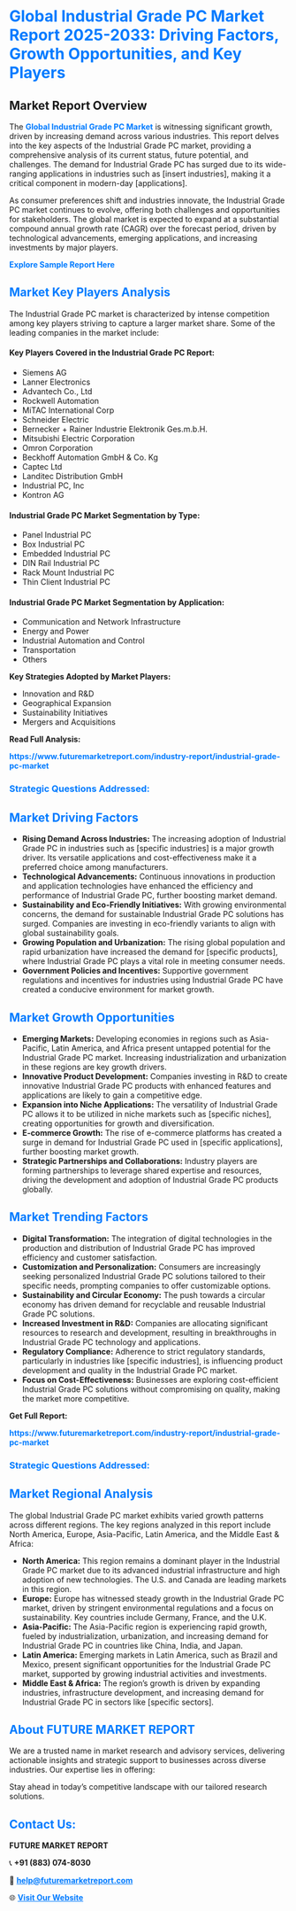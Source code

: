 <h1 style="color: #007BFF;">Global Industrial Grade PC Market Report 2025-2033: Driving Factors, Growth Opportunities, and Key Players</h1>

<section id="overview">
<h2>Market Report Overview</h2>
<p>The <a href="https://www.futuremarketreport.com/industry-report/industrial-grade-pc-market" style="color: #007BFF; text-decoration: none;"><strong>Global Industrial Grade PC Market</strong></a> is witnessing significant growth, driven by increasing demand across various industries. This report delves into the key aspects of the Industrial Grade PC market, providing a comprehensive analysis of its current status, future potential, and challenges. The demand for Industrial Grade PC has surged due to its wide-ranging applications in industries such as [insert industries], making it a critical component in modern-day [applications].</p>
<p>As consumer preferences shift and industries innovate, the Industrial Grade PC market continues to evolve, offering both challenges and opportunities for stakeholders. The global market is expected to expand at a substantial compound annual growth rate (CAGR) over the forecast period, driven by technological advancements, emerging applications, and increasing investments by major players.</p>
</section>

<section id="overview">
<p><a href="https://www.futuremarketreport.com/request-sample/reportId=75659" style="color: #007BFF; text-decoration: none;"><strong>Explore Sample Report Here</strong></a></p>
</section>

<section id="key-players">
<h2 style="color: #007BFF;">Market Key Players Analysis</h2>
<p>The Industrial Grade PC market is characterized by intense competition among key players striving to capture a larger market share. Some of the leading companies in the market include:</p>
<h4>Key Players Covered in the Industrial Grade PC Report:</h4>
<ul><li>Siemens AG</li><li>Lanner Electronics</li><li>Advantech Co., Ltd</li><li>Rockwell Automation</li><li>MiTAC International Corp</li><li>Schneider Electric</li><li>Bernecker + Rainer Industrie Elektronik Ges.m.b.H.</li><li>Mitsubishi Electric Corporation</li><li>Omron Corporation</li><li>Beckhoff Automation GmbH &amp; Co. Kg</li><li>Captec Ltd</li><li>Landitec Distribution GmbH</li><li>Industrial PC, Inc</li><li>Kontron AG</li></ul>
<h4>Industrial Grade PC Market Segmentation by Type:</h4>
<ul><li>Panel Industrial PC</li><li>Box Industrial PC</li><li>Embedded Industrial PC</li><li>DIN Rail Industrial PC</li><li>Rack Mount Industrial PC</li><li>Thin Client Industrial PC</li></ul>

<h4>Industrial Grade PC Market Segmentation by Application:</h4>
<ul><li>Communication and Network Infrastructure</li><li>Energy and Power</li><li>Industrial Automation and Control</li><li>Transportation</li><li>Others</li></ul>
<p><strong>Key Strategies Adopted by Market Players:</strong></p>
<ul>
<li>Innovation and R&D</li>
<li>Geographical Expansion</li>
<li>Sustainability Initiatives</li>
<li>Mergers and Acquisitions</li>
</ul>
</section>

<section>
<p><strong>Read Full Analysis: </strong></p><a href="https://www.futuremarketreport.com/industry-report/industrial-grade-pc-market" style="color: #007BFF; text-decoration: none;"><strong>https://www.futuremarketreport.com/industry-report/industrial-grade-pc-market</strong></a>
<h3 style="color: #007BFF;">Strategic Questions Addressed:</h3>
</section>

<section id="driving-factors">
<h2 style="color: #007BFF;">Market Driving Factors</h2>
<ul>
<li><strong>Rising Demand Across Industries:</strong> The increasing adoption of Industrial Grade PC in industries such as [specific industries] is a major growth driver. Its versatile applications and cost-effectiveness make it a preferred choice among manufacturers.</li>
<li><strong>Technological Advancements:</strong> Continuous innovations in production and application technologies have enhanced the efficiency and performance of Industrial Grade PC, further boosting market demand.</li>
<li><strong>Sustainability and Eco-Friendly Initiatives:</strong> With growing environmental concerns, the demand for sustainable Industrial Grade PC solutions has surged. Companies are investing in eco-friendly variants to align with global sustainability goals.</li>
<li><strong>Growing Population and Urbanization:</strong> The rising global population and rapid urbanization have increased the demand for [specific products], where Industrial Grade PC plays a vital role in meeting consumer needs.</li>
<li><strong>Government Policies and Incentives:</strong> Supportive government regulations and incentives for industries using Industrial Grade PC have created a conducive environment for market growth.</li>
</ul>
</section>

<section id="growth-opportunities">
<h2 style="color: #007BFF;">Market Growth Opportunities</h2>
<ul>
<li><strong>Emerging Markets:</strong> Developing economies in regions such as Asia-Pacific, Latin America, and Africa present untapped potential for the Industrial Grade PC market. Increasing industrialization and urbanization in these regions are key growth drivers.</li>
<li><strong>Innovative Product Development:</strong> Companies investing in R&D to create innovative Industrial Grade PC products with enhanced features and applications are likely to gain a competitive edge.</li>
<li><strong>Expansion into Niche Applications:</strong> The versatility of Industrial Grade PC allows it to be utilized in niche markets such as [specific niches], creating opportunities for growth and diversification.</li>
<li><strong>E-commerce Growth:</strong> The rise of e-commerce platforms has created a surge in demand for Industrial Grade PC used in [specific applications], further boosting market growth.</li>
<li><strong>Strategic Partnerships and Collaborations:</strong> Industry players are forming partnerships to leverage shared expertise and resources, driving the development and adoption of Industrial Grade PC products globally.</li>
</ul>
</section>

<section id="trending-factors">
<h2 style="color: #007BFF;">Market Trending Factors</h2>
<ul>
<li><strong>Digital Transformation:</strong> The integration of digital technologies in the production and distribution of Industrial Grade PC has improved efficiency and customer satisfaction.</li>
<li><strong>Customization and Personalization:</strong> Consumers are increasingly seeking personalized Industrial Grade PC solutions tailored to their specific needs, prompting companies to offer customizable options.</li>
<li><strong>Sustainability and Circular Economy:</strong> The push towards a circular economy has driven demand for recyclable and reusable Industrial Grade PC solutions.</li>
<li><strong>Increased Investment in R&D:</strong> Companies are allocating significant resources to research and development, resulting in breakthroughs in Industrial Grade PC technology and applications.</li>
<li><strong>Regulatory Compliance:</strong> Adherence to strict regulatory standards, particularly in industries like [specific industries], is influencing product development and quality in the Industrial Grade PC market.</li>
<li><strong>Focus on Cost-Effectiveness:</strong> Businesses are exploring cost-efficient Industrial Grade PC solutions without compromising on quality, making the market more competitive.</li>
</ul>
</section>

<section>
<p><strong>Get Full Report: </strong></p><a href="https://www.futuremarketreport.com/industry-report/industrial-grade-pc-market" style="color: #007BFF; text-decoration: none;"><strong>https://www.futuremarketreport.com/industry-report/industrial-grade-pc-market</strong></a>
<h3 style="color: #007BFF;">Strategic Questions Addressed:</h3>
</section>


<section id="regional-analysis">
<h2 style="color: #007BFF;">Market Regional Analysis</h2>
<p>The global Industrial Grade PC market exhibits varied growth patterns across different regions. The key regions analyzed in this report include North America, Europe, Asia-Pacific, Latin America, and the Middle East & Africa:</p>
<ul>
<li><strong>North America:</strong> This region remains a dominant player in the Industrial Grade PC market due to its advanced industrial infrastructure and high adoption of new technologies. The U.S. and Canada are leading markets in this region.</li>
<li><strong>Europe:</strong> Europe has witnessed steady growth in the Industrial Grade PC market, driven by stringent environmental regulations and a focus on sustainability. Key countries include Germany, France, and the U.K.</li>
<li><strong>Asia-Pacific:</strong> The Asia-Pacific region is experiencing rapid growth, fueled by industrialization, urbanization, and increasing demand for Industrial Grade PC in countries like China, India, and Japan.</li>
<li><strong>Latin America:</strong> Emerging markets in Latin America, such as Brazil and Mexico, present significant opportunities for the Industrial Grade PC market, supported by growing industrial activities and investments.</li>
<li><strong>Middle East & Africa:</strong> The region’s growth is driven by expanding industries, infrastructure development, and increasing demand for Industrial Grade PC in sectors like [specific sectors].</li>
</ul>
</section>

<footer>
<h2 style="color: #007BFF;">About FUTURE MARKET REPORT</h2>
<p>We are a trusted name in market research and advisory services, delivering actionable insights and strategic support to businesses across diverse industries. Our expertise lies in offering:</p>

<p>Stay ahead in today’s competitive landscape with our tailored research solutions.</p>

<h2 style="color: #007BFF;">Contact Us:</h2>
<p><strong>FUTURE MARKET REPORT</strong></p>
<p>📞 <strong>+91 (883) 074-8030</strong></p>
<p>📧 <strong><a href="mailto:help@futuremarketreport.com" style="color: #007BFF;">help@futuremarketreport.com</a></strong></p>
<p>🌐 <strong><a href="https://www.futuremarketreport.com/" style="color: #007BFF;">Visit Our Website</a></strong></p>
</footer>